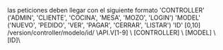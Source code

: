 las peticiones deben llegar con el siguiente formato
'CONTROLLER' ('ADMIN',  'CLIENTE', 'COCINA', 'MESA', 'MOZO', 'LOGIN')
'MODEL' ('NUEVO', 'PEDIDO', 'VER', 'PAGAR', 'CERRAR', 'LISTAR')
'ID' [0,10]
/version/controller/modelo/id/
\API.V[1-9] \ [CONTROLLER] \ [MODEL] \ [ID]\
